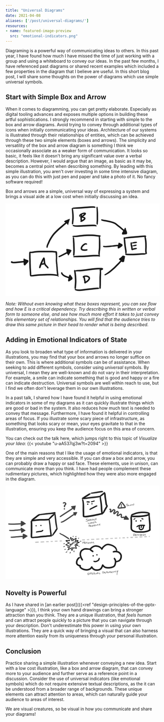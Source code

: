 ```yaml
---
title: "Universal Diagrams"
date: 2021-04-08
aliases: ['/post/universal-diagrams/']
resources:
- name: featured-image-preview
  src: "emotional-indicators.png"
---
```


Diagraming is a powerful way of communicating ideas to others. In this past year, I have found how much I have missed the time of just working with a group and using a whiteboard to convey our ideas. In the past few months, I have referenced past diagrams or shared recent examples which included a few properties in the diagram that I believe are useful. In this short blog post, I will share some thoughts on the power of diagrams which use simple universal symbols.

## Start with Simple Box and Arrow

When it comes to diagramming, you can get pretty elaborate. Especially as digital tooling advances and exposes multiple options in building these artful sophistications. I strongly recommend in starting with simple to the box and arrow diagrams. Avoid trying to convey through additional types of icons when initially communicating your ideas. Architecture of our systems is illustrated through their relationships of entities, which can be achieved through these two simple elements (boxes and arrows). The simplicity and versatility of the box and arrow diagram is something I think we occasionally associate as a weaker form of communication. It looks so basic, it feels like it doesn't bring any significant value over a verbal description. However, I would argue that an image, as basic as it may be, becomes a central point when describing something. By leading with this simple illustration, you aren't over investing in some time intensive diagram, as you can do this with just pen and paper and take a photo of it. No fancy software required!

Box and arrows are a simple, universal way of expressing a system and brings a visual aide at a low cost when initially discussing an idea.

![Box and Arrow](box-arrow.png)

_Note: Without even knowing what these boxes represent, you can see flow and how E is a critical dependency. Try describing this in written or verbal form to someone else, and see how much more effort it takes to just convey this elementary set of relationships. You will find that the audience tries to draw this same picture in their head to render what is being described._

## Adding in Emotional Indicators of State

As you look to broaden what type of information is delivered in your illustrations, you may find that your box and arrows no longer suffice on their own. This is where additional symbols can be of assistance. When seeking to add different symbols, consider using _universal_ symbols. By universal, I mean they are well-known and do not vary in their interpretation. For example, a smile can indicate something that is good and happy or a fire can indicate destruction. Universal symbols are well within reach to use, but I find we often don't leverage them in our own illustrations.

In a past talk, I shared how I have found it helpful in using emotional indicators in some of my diagrams as it can quickly illustrate things which are good or bad in the system. It also reduces how much text is needed to convey that message. Furthermore, I have found it helpful in controlling areas of focus. If you illustrate some scary piece of infrastructure, as something that looks scary or mean, your eyes gravitate to that in the illustration, ensuring you keep the audience focus on this area of concern. 

You can check out the talk here, which jumps right to this topic of _Visualize your Idea_:
{{< youtube "u-aA537qj3w?t=2094" >}}

One of the main reasons that I like the usage of emotional indicators, is that they are simple and very accessible. If you can draw a box and arrow, you can probably draw a happy or sad face. These elements, use in unison, can communicate more than you think. I have had people complement these rudimentary pictures, which highlighted how they were also more engaged in the diagram.

![Emotional Indicators](emotional-indicators.png)

## Novelty is Powerful

As I have shared in [an earlier post]({{<ref "design-principles-of-the-pptx-language" >}}), I think your own hand drawings can bring a stronger attraction than you think. They are a unique illustration, that _feels human_ and can attract people quickly to a picture that you can navigate through your description. Don't underestimate this power in using your own illustrations. They are a quick way of bringing a visual that can also harness more attention easily from its uniqueness through your personal illustration.

## Conclusion

Practice sharing a simple illustration whenever conveying a new idea. Start with a low cost illustration, like a box and arrow diagram, that can convey more to your audience and further serve as a reference point in a discussion. Consider the use of universal indicators (like emotional symbols) which do not require extensive textual descriptions, as the it can be understood from a broader range of backgrounds. These unique elements can attract attention to areas, which can naturally guide your audience to areas of interest. 

We are visual creatures, so be visual in how you communicate and share your diagrams!